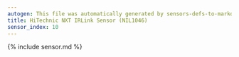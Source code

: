 ```yaml
---
autogen: This file was automatically generated by sensors-defs-to-markdown.py
title: HiTechnic NXT IRLink Sensor (NIL1046)
sensor_index: 10
---
```


{% include sensor.md %}
